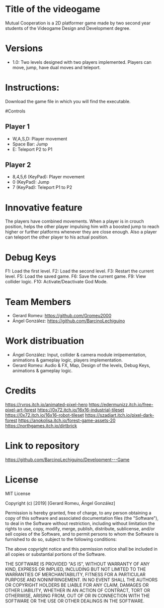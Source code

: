 # Title of the videogame
Mutual Cooperation is a 2D platformer game made by two second year 
students of the Videogame Design and Development degree. 

# Versions
- 1.0: Two levels designed with two 
players implemented. Players can move, 
jump, have dual moves and teleport. 

# Instructions:
Download the game file in 
which you will find the executable. 

#Controls
## Player 1
- W,A,S,D: Player movement
- Space Bar: Jump
- E: Teleport P2 to P1

## Player 2
- 8,4,5,6 (KeyPad): Player movement
- 0 (KeyPad): Jump
- 7 (KeyPad): Teleport P1 to P2

# Innovative feature
The players have combined movements. When a player 
is in  crouch position, 
helps the other player impulsing 
him with a boosted jump to reach 
higher or further platforms 
whenever they are close enough. Also a player can 
teleport the other player to his actual position.

# Debug Keys
F1: Load the first level. 
F2: Load the second level. 
F3: Restart the current level. 
F5: Load the saved game. 
F6: Save the current game. 
F9: View collider logic. 
F10: Activate/Deactivate God Mode. 

# Team Members
- Gerard Romeu: https://github.com/Gromeu2000
- Ángel González: https://github.com/BarcinoLechiguino

# Work distribuation
- Ángel González: Input, collider & camera module imlpementation, animations & gameplay logic, players implementation.
- Gerard Romeu: Audio & FX, Map, Design of the levels, Debug Keys, animations & gameplay logic.

# Credits
https://rvros.itch.io/animated-pixel-hero
https://edermunizz.itch.io/free-pixel-art-forest
https://0x72.itch.io/16x16-industrial-tileset
https://0x72.itch.io/16x16-robot-tileset
https://szadiart.itch.io/pixel-dark-forest
https://anokolisa.itch.io/forest-game-assets-20
https://northgames.itch.io/dirtbrick

# Link to repository
https://github.com/BarcinoLechiguino/Development---Game

# License
MIT License

Copyright (c) [2019] [Gerard Romeu, Ángel González]

Permission is hereby granted, free of charge, to any person obtaining a copy
of this software and associated documentation files (the "Software"), to deal
in the Software without restriction, including without limitation the rights
to use, copy, modify, merge, publish, distribute, sublicense, and/or sell
copies of the Software, and to permit persons to whom the Software is
furnished to do so, subject to the following conditions:

The above copyright notice and this permission notice shall be included in all
copies or substantial portions of the Software.

THE SOFTWARE IS PROVIDED "AS IS", WITHOUT WARRANTY OF ANY KIND, EXPRESS OR
IMPLIED, INCLUDING BUT NOT LIMITED TO THE WARRANTIES OF MERCHANTABILITY,
FITNESS FOR A PARTICULAR PURPOSE AND NONINFRINGEMENT. IN NO EVENT SHALL THE
AUTHORS OR COPYRIGHT HOLDERS BE LIABLE FOR ANY CLAIM, DAMAGES OR OTHER
LIABILITY, WHETHER IN AN ACTION OF CONTRACT, TORT OR OTHERWISE, ARISING FROM,
OUT OF OR IN CONNECTION WITH THE SOFTWARE OR THE USE OR OTHER DEALINGS IN THE
SOFTWARE.